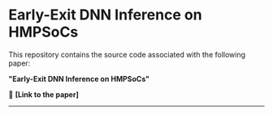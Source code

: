 # Early-Exit DNN Inference on HMPSoCs

This repository contains the source code associated with the following paper:

**"Early-Exit DNN Inference on HMPSoCs"**  

📄 **[Link to the paper]**

---
